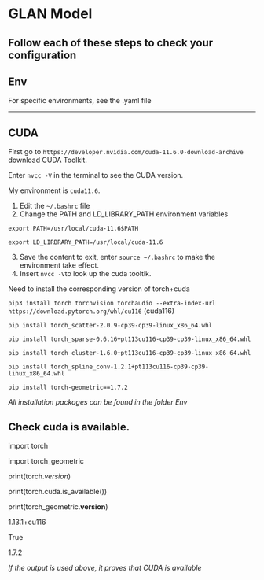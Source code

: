 # GLAN Model

## Follow each of these steps to check your configuration

## Env
For specific environments, see the .yaml file

-------------


## CUDA
First go to `https://developer.nvidia.com/cuda-11.6.0-download-archive` download CUDA Toolkit.

Enter `nvcc -V` in the terminal to see the CUDA version.

My environment is `cuda11.6`.
1. Edit the `~/.bashrc` file
2. Change the PATH and LD_LIBRARY_PATH environment variables

`export PATH=/usr/local/cuda-11.6$PATH`

`export LD_LIRBRARY_PATH=/usr/local/cuda-11.6`

3. Save the content to exit, enter `source ~/.bashrc` to make the environment take effect.
4. Insert `nvcc -V`to look up the cuda tooltik.


Need to install the corresponding version of torch+cuda

`pip3 install torch torchvision torchaudio --extra-index-url https://download.pytorch.org/whl/cu116`         (cuda116)

`pip install torch_scatter-2.0.9-cp39-cp39-linux_x86_64.whl` 

`pip install torch_sparse-0.6.16+pt113cu116-cp39-cp39-linux_x86_64.whl`

`pip install torch_cluster-1.6.0+pt113cu116-cp39-cp39-linux_x86_64.whl`

`pip install torch_spline_conv-1.2.1+pt113cu116-cp39-cp39-linux_x86_64.whl`

`pip install torch-geometric==1.7.2`

*All installation packages can be found in the folder Env*

## Check cuda is available.
import torch

import torch_geometric

print(torch._version_)

print(torch.cuda.is_available())

print(torch_geometric.__version__)

1.13.1+cu116

True

1.7.2

*If the output is used above, it proves that CUDA is available*

